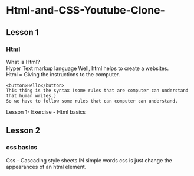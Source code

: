 # Html-and-CSS-Youtube-Clone-

## Lesson 1

### Html

What is Html?<br>
Hyper Text markup language
Well, html helps to create a websites. <br>
Html = Giving the instructions to the computer.

```
<button>Hello</button>
This thing is the syntax (some rules that are computer can understand that human writes.)
So we have to follow some rules that can computer can understand.
```

Lesson 1- Exercise - Html basics

## Lesson 2

### css basics

Css - Cascading style sheets
IN simple words css is just change the appearances of an html element.
